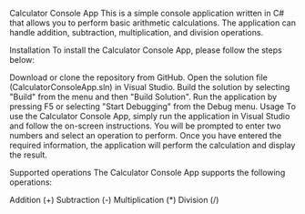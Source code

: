Calculator Console App
This is a simple console application written in C# that allows you to perform basic arithmetic calculations. The application can handle addition, subtraction, multiplication, and division operations.

Installation
To install the Calculator Console App, please follow the steps below:

Download or clone the repository from GitHub.
Open the solution file (CalculatorConsoleApp.sln) in Visual Studio.
Build the solution by selecting "Build" from the menu and then "Build Solution".
Run the application by pressing F5 or selecting "Start Debugging" from the Debug menu.
Usage
To use the Calculator Console App, simply run the application in Visual Studio and follow the on-screen instructions. You will be prompted to enter two numbers and select an operation to perform. Once you have entered the required information, the application will perform the calculation and display the result.

Supported operations
The Calculator Console App supports the following operations:

Addition (+)
Subtraction (-)
Multiplication (*)
Division (/)
